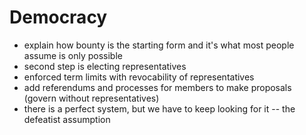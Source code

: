 # Democracy

* explain how bounty is the starting form and it's what most people assume is only possible
* second step is electing representatives
* enforced term limits with revocability of representatives
* add referendums and processes for members to make proposals (govern without representatives)
* there is a perfect system, but we have to keep looking for it -- the defeatist assumption 